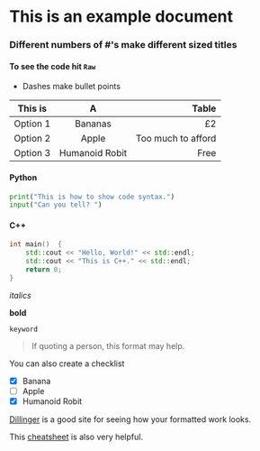 # This is an example document
### Different numbers of \#'s make different sized titles
#### To see the code hit `Raw`

 - Dashes make bullet points

| This is       | A             | Table |
| ------------- |:-------------:| -----:|
| Option 1      | Bananas       | £2    |
| Option 2      | Apple         |   Too much to afford |
| Option 3 | Humanoid Robit      |    Free |

#### Python
```python
print("This is how to show code syntax.")
input("Can you tell? ")
```
#### C++
```c++
int main()  {
    std::cout << "Hello, World!" << std::endl;
    std::cout << "This is C++." << std::endl;
    return 0;
}
```

*italics*

**bold**

`keyword`

>If quoting a person,
>this format may help.

You can also create a checklist
 - [x] Banana
 - [ ] Apple
 - [x] Humanoid Robit

[Dillinger](https://dillinger.io/) is a good site for seeing how your formatted work looks.

This [cheatsheet](https://github.com/adam-p/markdown-here/wiki/Markdown-Cheatsheet#links) is also very helpful.
